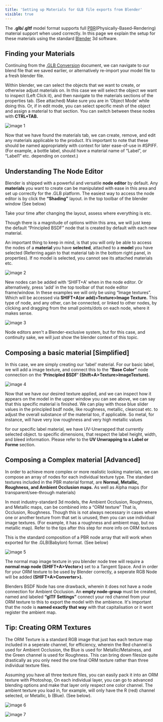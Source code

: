 ```yaml
---
title: 'Setting up Materials for GLB file exports from Blender'
visible: true
---
```


The **.glb/.gltf** model format supports full [PBR](https://en.wikipedia.org/wiki/Physically_based_rendering)(Physically-Based-Rendering) material support when used correctly. In this page we explain the setup for these materials using the standard [Blender](https://www.blender.org/) 3d software.

## Finding your Materials
Continuing from the [.GLB Conversion](https://help.spiff.com.au/setting-up-3d-models-for-spiff/converting-a-3d-model-to-glb ) document, we can navigate to our blend file that we saved earlier, or alternatively re-import your model file to a fresh blender file. 

Within blender, we can select the objects that we want to create, or otherwise adjust materials on. In this case we will select the object we want to inspect (Left Click it), and then navigate to the materials sections of the properties tab. (See attached) Make sure you are in ‘Object Mode’ while doing this. Or, if in edit mode, you can select specific mesh of the object and assign a material to that section. You can switch between these nodes with **CTRL+TAB.**

![image 1]()

Now that we have found the materials tab, we can create, remove, and edit any materials applicable to the product. It’s important to note that these should be named appropriately with context for later ease-of-use in #SPIFF. (For example, a bottle label, should have a material name of “Label”, or “Label1” etc. depending on context.)

## Understanding The Node Editor
Blender is shipped with a powerful and versatile **node editor** by default. Any **materials** you want to create can be manipulated with ease in this area and set up correctly for the .GLB platform. The easiest way to access the node editor is by click the **“Shading”** layout. in the top toolbar of the blender window (See below)

Take your time after changing the layout, assess where everything is etc.

Though there is a magnitude of options within this area, we will just keep the default “Principled BSDF” node that is created by default with each new material.

An important thing to keep in mind, is that you will only be able to access the nodes of a **material** you have **selected**, attached to a **model** you have selected (Referring again to that material tab in the bottom right panel, in properties). If no model is selected, you cannot see its attached materials etc.

![image 2]()

New nodes can be added with ‘SHIFT+A' when in the node editor. Or alternatively, press 'add’ in the top toolbar of that node editor frame/window. In these examples we will only be using “Image textures”. Which will be accessed via **SHIFT+A(or add)>Texture>Image Texture.** This type of node, and any other, can be connected, or linked to other nodes, by clicking and dragging from the small points/dots on each node, where it makes sense.

![image 3]()

Node editors aren't a Blender-exclusive system, but for this case, and continuity sake, we will just show the blender context of this topic.

## Composing a basic material [Simplified]
In this case, we are simply creating our ‘label’ material. For our basic label, we will add a image texture, and connect this to the **“Base Color”** node connection on the **‘Principled BSDF’** **(Shift+A>Texture>ImageTexture).**

![image 4]()

Now that we have our desired texture applied, and we can inspect how it appears on the model in the upper window you can see above, we can say that this specific material is finished. We can play with those blue slider values in the principled bsdf node, like roughness, metallic, clearcoat etc. to adjust the overall substance of the material too, if applicable. So metal, for instance, will have very low roughness and very high metallic values

for our specific label material, we have UV-Unwrapped that currently selected object. to specific dimensions, that respect the label height, width, and bleed information. Please refer to the **UV Unwrapping to a Label or Forme** section.

## Composing a Complex material [Advanced]
In order to achieve more complex or more realistic looking materials, we can compose an array of nodes for each individual texture type. The standard textures included in the PBR material format, are **Normal, Metallic, Roughness, and Ambient Occlusion maps.** As well as Alpha maps (for transparent/see-through materials) 

In most industry-standard 3d models, the Ambient Occlusion, Roughness, and Metallic maps, can be combined into a “ORM texture” That is, Occlusion, Roughness. Though this is not always necessary in cases where one or another texture from that set is unused, then you can use individual image textures. (For example, it has a roughness and ambient map, but no metallic map). Refer to the tips after this step for more info on ORM textures

This is the standard composition of a PBR node array that will work when exported for the .GLB(Babylon) format. (See below)

![image 5]()

The normal map image texture in you blender node tree will require a **normal map node (SHIFT+A>Vector>)** set to a Tangent Space. And in order for your ORM texture to be used by Blender correctly, a seperate RGB Node will be added **(SHIFT+A>Converter>).**  

Blenders BSDF Node has one drawback, wherein it does not have a node connection for Ambient Occlusion. An **empty node-group** must be created, named and labeled **“glTF Settings”** connect your red channel from your ORM texture to this to export the model with the ambience. It's important that the node is **named exactly that way** with that capitalisation or it wont register the ambient map. 

## Tip: Creating ORM Textures
The ORM Texture is a standard RGB image that just has each texture map included in a seperate channel, for efficiency, wherein the Red channel is used for Ambient Occlusion, the Blue is used for Metallic/Metalness, and the Green channel is used for Roughness. This can bring down filesize quite drastically as you only need the one final ORM texture rather than three individual texture files. 

Assuming you have all three texture files, you can easily pack it into an ORM texture with Photoshop, On each individual layer, you can go to advanced blending options and make that layer only respect one color channel. The ambient texture you load in, for example, will only have the R (red) channel selected, or Metallic, b (Blue). (See below).

![image 6]()

![image 7]()